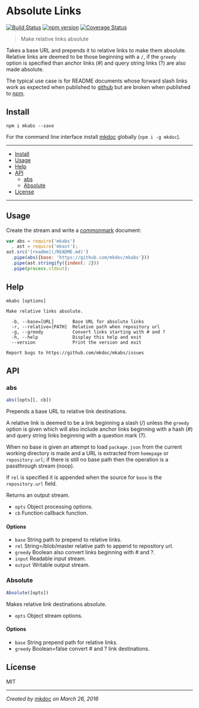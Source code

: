 # Absolute Links

[![Build Status](https://travis-ci.org/mkdoc/mkabs.svg?v=3)](https://travis-ci.org/mkdoc/mkabs)
[![npm version](http://img.shields.io/npm/v/mkabs.svg?v=3)](https://npmjs.org/package/mkabs)
[![Coverage Status](https://coveralls.io/repos/mkdoc/mkabs/badge.svg?branch=master&service=github&v=3)](https://coveralls.io/github/mkdoc/mkabs?branch=master)

> Make relative links absolute

Takes a base URL and prepends it to relative links to make them absolute. Relative links are deemed to be those beginning with a `/`, if the `greedy` option is specified than anchor links (#) and query string links (?) are also made absolute.

The typical use case is for README documents whose forward slash links work as expected when published to [github][] but are broken when published to [npm][].

## Install

```
npm i mkabs --save
```

For the command line interface install [mkdoc][] globally (`npm i -g mkdoc`).

---

- [Install](#install)
- [Usage](#usage)
- [Help](#help)
- [API](#api)
   - [abs](#abs)
   - [Absolute](#absolute)
- [License](#license)

---

## Usage

Create the stream and write a [commonmark][] document:

```javascript
var abs = require('mkabs')
  , ast = require('mkast');
ast.src('[readme](/README.md)')
  .pipe(abs({base: 'https://github.com/mkdoc/mkabs'}))
  .pipe(ast.stringify({indent: 2}))
  .pipe(process.stdout);
```

## Help

```
mkabs [options]

Make relative links absolute.

  -b, --base=[URL]       Base URL for absolute links
  -r, --relative=[PATH]  Relative path when repository url
  -g, --greedy           Convert links starting with # and ?
  -h, --help             Display this help and exit
  --version              Print the version and exit

Report bugs to https://github.com/mkdoc/mkabs/issues
```

## API

### abs

```javascript
abs([opts][, cb])
```

Prepends a base URL to relative link destinations.

A relative link is deemed to be a link beginning a slash (/) unless the
`greedy` option is given which will also include anchor links beginning
with a hash (#) and query string links beginning with a question mark (?).

When no base is given an attempt to load `package.json` from the
current working directory is made and a URL is extracted from `homepage` or
`repository.url`; if there is still no base path then the operation is a
passthrough stream (noop).

If `rel` is specified it is appended when the source for `base` is the
`repository.url` field.

Returns an output stream.

* `opts` Object processing options.
* `cb` Function callback function.

#### Options

* `base` String path to prepend to relative links.
* `rel` String=/blob/master relative path to append to repository url.
* `greedy` Boolean also convert links beginning with # and ?.
* `input` Readable input stream.
* `output` Writable output stream.

### Absolute

```javascript
Absolute([opts])
```

Makes relative link destinations absolute.

* `opts` Object stream options.

#### Options

* `base` String prepend path for relative links.
* `greedy` Boolean=false convert # and ? link destinations.

## License

MIT

---

*Created by [mkdoc](https://github.com/mkdoc/mkdoc) on March 26, 2016*

[mkdoc]: https://github.com/mkdoc/mkdoc
[mkparse]: https://github.com/mkdoc/mkparse
[commonmark]: http://commonmark.org
[npm]: https://www.npmjs.com
[github]: https://github.com
[jshint]: http://jshint.com
[jscs]: http://jscs.info

